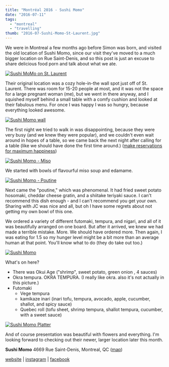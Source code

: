 ```yaml
---
title: "Montréal 2016 - Sushi Momo"
date: "2016-07-11"
tags:
  - "montreal"
  - "travelling"
thumb: "2016-07-Sushi-Momo-St-Laurent.jpg"
---
```


We were in Montreal a few months ago before Simon was born, and visited the old location of Sushi Momo, since our visit they've moved to a much bigger location on Rue Saint-Denis, and so this post is just an excuse to share delicious food porn and talk about what we ate.

[![Sushi MoMo on St. Laurent](images/25256220680_b42c704e53_c.jpg)](https://www.flickr.com/photos/prairiev/25256220680/in/album-72157666463565256/ "Sushi MoMo on St. Laurent")

Their original location was a cozy hole-in-the wall spot just off of St. Laurent. There was room for 15-20 people at most, and it was not the space for a large pregnant woman (me), but we went in there anyway, and I squished myself behind a small table with a comfy cushion and looked at their fabulous menu. For once I was happy I was so hungry, because everything looked awesome.

[![Sushi Momo wall](images/24921337314_669a0e1b09_c.jpg)](https://www.flickr.com/photos/prairiev/24921337314/in/album-72157666463565256/ "Sushi Momo wall")

The first night we tried to walk in was disappointing, because they were very busy (and we knew they were popular), and we couldn't even wait around in hopes of a table, so we came back the next night after calling for a table (like we should have done the first time around.) ([make reservations for maximum happiness](http://www.sushimomo.ca/reservations/))

[![Sushi Momo - Miso](images/25525544476_ff670753fc_c.jpg)](https://www.flickr.com/photos/prairiev/25525544476/in/album-72157666463565256/ "Sushi Momo - Miso")

We started with bowls of flavourful miso soup and edamame.

[![Sushi Momo - Poutine](images/25551736015_1915bc66e8_c.jpg)](https://www.flickr.com/photos/prairiev/25551736015/in/album-72157666463565256/ "Sushi Momo - Poutine")

Next came the "poutine," which was phenomenal. It had fried sweet potato hosomaki, cheddar cheese gratin, and a shiitake teriyaki sauce. I can't recommend this dish enough - and I can't recommend you get your own. Sharing with JC was nice and all, but oh I have some regrets about not getting my own bowl of this one.

We ordered a variety of different futomaki, tempura, and nigari, and all of it was beautifully arranged on one board. But after it arrived, we knew we had made a terrible mistake. More. We should have ordered more. Then again, I was eating for 1.5 so my hunger level might be a bit more than an average human at that point. You'll know what to do (they do take out too.)

[![Sushi Momo](images/25268314500_e029a3bd4a_c.jpg)](https://www.flickr.com/photos/prairiev/25268314500/in/album-72157666463565256/ "Sushi Momo")

What's on here?

- There was Okui Age ("shrimp", sweet potato, green onion , 4 sauces)
- Okra tempura. OKRA TEMPURA. (I really like okra. also it's not actually in this picture.)
- Futomaki
    - Vege tempura
    - kamikaze inari (inari tofu, tempura, avocado, apple, cucumber, shallot, and spicy sauce)
    - Quebec roll (tofu sheet, shrimp tempura, shallot tempura, cucumber, with a sweet sauce)

[![Sushi Momo Platter](images/25196400829_626fd81b38_c.jpg)](https://www.flickr.com/photos/prairiev/25196400829/in/album-72157666463565256/ "Sushi Momo Platter")

And of course presentation was beautiful with flowers and everything. I'm looking forward to checking out their newer, larger location later this month.

**Sushi Momo** 4669 Rue Saint-Denis, Montreal, QC ([map](https://www.google.ca/maps/dir/''/4669+Rue+Saint-Denis,+Montr%C3%A9al,+QC+H2J+2L5/data=!4m5!4m4!1m0!1m2!1m1!1s0x4cc91bd1264666a9:0x5a499f040b4bbf1b?sa=X&ved=0ahUKEwihy-LCqerNAhUMLyYKHabJBToQwwUIHTAA))

[website](http://www.sushimomo.ca/) | [instagram](https://www.instagram.com/sushimomomtl/) | [facebook](https://www.facebook.com/sushimomomontreal)
